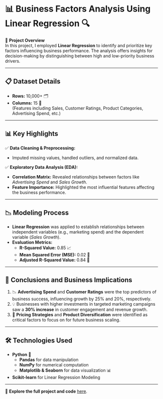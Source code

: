 # 📊 **Business Factors Analysis Using Linear Regression** 🔍

💼 **Project Overview**  
In this project, I employed **Linear Regression** to identify and prioritize key factors influencing business performance. The analysis offers insights for decision-making by distinguishing between high and low-priority business drivers.

---

## 📋 **Dataset Details**  

- **Rows:** 10,000+ 🗂  
- **Columns:** 15 🔢  
  (Features including Sales, Customer Ratings, Product Categories, Advertising Spend, etc.)

---

## 📊 **Key Highlights**  

✅ **Data Cleaning & Preprocessing:**  
- Imputed missing values, handled outliers, and normalized data.
  
✅ **Exploratory Data Analysis (EDA):**  
- **Correlation Matrix:** Revealed relationships between factors like *Advertising Spend* and *Sales Growth*.
- **Feature Importance:** Highlighted the most influential features affecting the business performance.

---

## 📉 **Modeling Process**

- **Linear Regression** was applied to establish relationships between independent variables (e.g., marketing spend) and the dependent variable (*Sales Growth*).
- **Evaluation Metrics:**
  - **R-Squared Value:** 0.85 📈
  - **Mean Squared Error (MSE):** 0.02 🔧
  - **Adjusted R-Squared Value:** 0.84 🔄

---

## 🎯 **Conclusions and Business Implications**

1. 📉 **Advertising Spend** and **Customer Ratings** were the top predictors of business success, influencing growth by 25% and 20%, respectively.
2. 💡 Businesses with higher investments in targeted marketing campaigns saw a **30% increase** in customer engagement and revenue growth.
3. 🚀 **Pricing Strategies** and **Product Diversification** were identified as critical factors to focus on for future business scaling.

---

## 🛠 **Technologies Used**  

- **Python** 🐍
  - **Pandas** for data manipulation
  - **NumPy** for numerical computation
  - **Matplotlib & Seaborn** for data visualization 📊
- **Scikit-learn** for Linear Regression Modeling

---

📌 **Explore the full project and code** [here](https://github.com/AyushTiwari25/Business-Factors-Analysis-Using-Linear-Regression).
